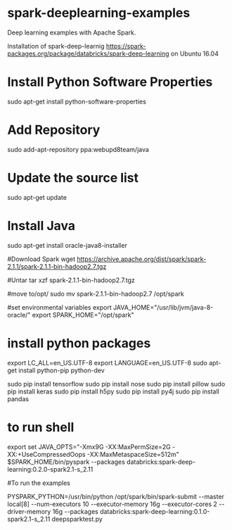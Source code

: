 # spark-deeplearning-examples
Deep learning examples with Apache Spark.

Installation of spark-deep-learnig https://spark-packages.org/package/databricks/spark-deep-learning on Ubuntu 16.04

# Install Python Software Properties

sudo apt-get install python-software-properties

# Add Repository

sudo add-apt-repository ppa:webupd8team/java

# Update the source list

sudo apt-get update

# Install Java

sudo apt-get install oracle-java8-installer

#Download Spark
wget https://archive.apache.org/dist/spark/spark-2.1.1/spark-2.1.1-bin-hadoop2.7.tgz

#Untar
tar xzf spark-2.1.1-bin-hadoop2.7.tgz 

#move to/opt/
sudo mv spark-2.1.1-bin-hadoop2.7 /opt/spark

#set environmental variables
export JAVA_HOME="/usr/lib/jvm/java-8-oracle/"
export SPARK_HOME="/opt/spark"


# install python packages
export LC_ALL=en_US.UTF-8
export LANGUAGE=en_US.UTF-8
sudo apt-get install python-pip python-dev

sudo pip install tensorflow
sudo pip install nose
sudo pip install pillow
sudo pip install keras
sudo pip install h5py
sudo pip install py4j
sudo pip install pandas

# to run shell
export set JAVA_OPTS="-Xmx9G -XX:MaxPermSize=2G -XX:+UseCompressedOops -XX:MaxMetaspaceSize=512m"
$SPARK_HOME/bin/pyspark --packages databricks:spark-deep-learning:0.2.0-spark2.1-s_2.11


#To run the examples

PYSPARK_PYTHON=/usr/bin/python /opt/spark/bin/spark-submit --master local[8]  --num-executors 10 --executor-memory 16g --executor-cores 2 --driver-memory 16g  --packages databricks:spark-deep-learning:0.1.0-spark2.1-s_2.11 deepsparktest.py
